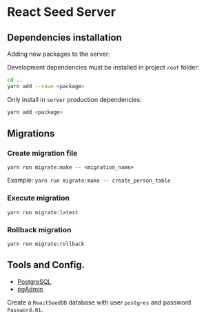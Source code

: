 # React Seed Server


## Dependencies installation

Adding new packages to the server:

Development dependencies must be installed in project `root` folder:

```bash
cd ..
yarn add --save <package>
```

Only install in `server` production dependencies: 

```bash
yarn add <package>
```

## Migrations

### Create migration file
```
yarn run migrate:make -- <migration_name>
```
Example: 
`yarn run migrate:make -- create_person_table`

### Execute migration
```
yarn run migrate:latest
```

### Rollback migration
```
yarn run migrate:rollback
```

## Tools and Config.

* [PostgreSQL](https://www.postgresql.org/download/)
* [pgAdmin](https://www.pgadmin.org/)

Create a `ReactSeedDB` database with user `postgres` and password `Password.01`.
